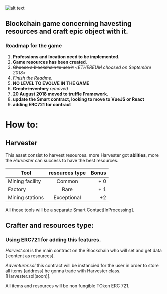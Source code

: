 

![alt text](https://i.imgur.com/mmyGtRd.png) 


##  Blockchain  game concerning havesting resources and craft epic object with it.


### Roadmap for the game

1. **Professions and location need to be implemented.**
2. **Game resources has been created**.
3. ~~Choose a blockchain to use it~~  <*ETHEREUM choosed on Septembre 2018*>
4. *Finish the Readme*.
5. **NO LEVEL TO EVOLVE IN THE GAME**
6. ~~**Create inventory**~~ *removed*
7. **20 August 2018 moved to truffle Framework.**
8. **update the Smart contract, looking to move to VueJS or React**
9. **adding ERC721 for contract**


# How to:
## Harvester
This asset consist to harvest resources. more Harvester got **ablities**, more  the *Harvester* can success to have the best resources.

| Tool           | resources type| Bonus  |
| ---------------|:--------------:| -----:|
| Mining facility| Common         |   + 0 |
| Factory        | Rare           |   + 1 |
| Mining stations| Exceptional    |    +2 |

All those tools will be a separate Smart Contact[InProcessing].
 
 

## Crafter and resources type:
### Using ERC721 for adding this features.

*Harvest.sol* is the main contract on the Blockchain who will set and get data ( content as resources).

*Adventurer.sol* this contract will be instancied for the user in order to store all items [address] he gonna trade with Harvester class. [Harvester.sol(soon)].


All items and resources will be non fungible TOken ERC 721.









  